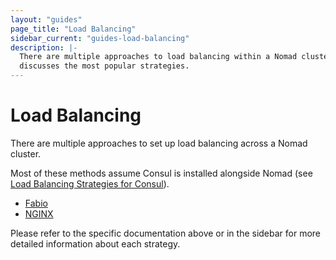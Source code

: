 ```yaml
---
layout: "guides"
page_title: "Load Balancing"
sidebar_current: "guides-load-balancing"
description: |-
  There are multiple approaches to load balancing within a Nomad cluster. This
  discusses the most popular strategies.
---
```


# Load Balancing

There are multiple approaches to set up load balancing across a Nomad cluster.

Most of these methods assume Consul is installed alongside Nomad (see [Load
Balancing Strategies for
Consul](https://www.hashicorp.com/blog/load-balancing-strategies-for-consul)).

- [Fabio](/guides/load-balancing/fabio.html)
- [NGINX](/guides/load-balancing/nginx.html)

Please refer to the specific documentation above or in the sidebar for more
detailed information about each strategy.

